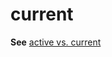 # current

**See** [active vs. current](https://worldready.cloudapp.net/Styleguide/Read?id=2700&topicid=32279)

